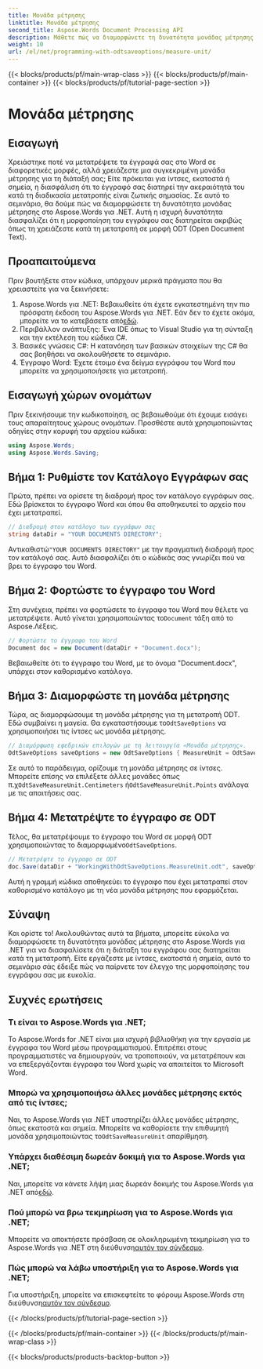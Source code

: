 ```yaml
---
title: Μονάδα μέτρησης
linktitle: Μονάδα μέτρησης
second_title: Aspose.Words Document Processing API
description: Μάθετε πώς να διαμορφώνετε τη δυνατότητα μονάδας μέτρησης στο Aspose.Words για .NET για διατήρηση της μορφοποίησης εγγράφου κατά τη μετατροπή ODT.
weight: 10
url: /el/net/programming-with-odtsaveoptions/measure-unit/
---
```


{{< blocks/products/pf/main-wrap-class >}}
{{< blocks/products/pf/main-container >}}
{{< blocks/products/pf/tutorial-page-section >}}

# Μονάδα μέτρησης

## Εισαγωγή

Χρειάστηκε ποτέ να μετατρέψετε τα έγγραφά σας στο Word σε διαφορετικές μορφές, αλλά χρειάζεστε μια συγκεκριμένη μονάδα μέτρησης για τη διάταξή σας; Είτε πρόκειται για ίντσες, εκατοστά ή σημεία, η διασφάλιση ότι το έγγραφό σας διατηρεί την ακεραιότητά του κατά τη διαδικασία μετατροπής είναι ζωτικής σημασίας. Σε αυτό το σεμινάριο, θα δούμε πώς να διαμορφώσετε τη δυνατότητα μονάδας μέτρησης στο Aspose.Words για .NET. Αυτή η ισχυρή δυνατότητα διασφαλίζει ότι η μορφοποίηση του εγγράφου σας διατηρείται ακριβώς όπως τη χρειάζεστε κατά τη μετατροπή σε μορφή ODT (Open Document Text).

## Προαπαιτούμενα

Πριν βουτήξετε στον κώδικα, υπάρχουν μερικά πράγματα που θα χρειαστείτε για να ξεκινήσετε:

1. Aspose.Words για .NET: Βεβαιωθείτε ότι έχετε εγκατεστημένη την πιο πρόσφατη έκδοση του Aspose.Words για .NET. Εάν δεν το έχετε ακόμα, μπορείτε να το κατεβάσετε από[εδώ](https://releases.aspose.com/words/net/).
2. Περιβάλλον ανάπτυξης: Ένα IDE όπως το Visual Studio για τη σύνταξη και την εκτέλεση του κώδικα C#.
3. Βασικές γνώσεις C#: Η κατανόηση των βασικών στοιχείων της C# θα σας βοηθήσει να ακολουθήσετε το σεμινάριο.
4. Έγγραφο Word: Έχετε έτοιμο ένα δείγμα εγγράφου του Word που μπορείτε να χρησιμοποιήσετε για μετατροπή.

## Εισαγωγή χώρων ονομάτων

Πριν ξεκινήσουμε την κωδικοποίηση, ας βεβαιωθούμε ότι έχουμε εισάγει τους απαραίτητους χώρους ονομάτων. Προσθέστε αυτά χρησιμοποιώντας οδηγίες στην κορυφή του αρχείου κώδικα:

```csharp
using Aspose.Words;
using Aspose.Words.Saving;
```

## Βήμα 1: Ρυθμίστε τον Κατάλογο Εγγράφων σας

Πρώτα, πρέπει να ορίσετε τη διαδρομή προς τον κατάλογο εγγράφων σας. Εδώ βρίσκεται το έγγραφο Word και όπου θα αποθηκευτεί το αρχείο που έχει μετατραπεί.

```csharp
// Διαδρομή στον κατάλογο των εγγράφων σας
string dataDir = "YOUR DOCUMENTS DIRECTORY";
```

 Αντικαθιστώ`"YOUR DOCUMENTS DIRECTORY"` με την πραγματική διαδρομή προς τον κατάλογό σας. Αυτό διασφαλίζει ότι ο κώδικάς σας γνωρίζει πού να βρει το έγγραφο του Word.

## Βήμα 2: Φορτώστε το έγγραφο του Word

 Στη συνέχεια, πρέπει να φορτώσετε το έγγραφο του Word που θέλετε να μετατρέψετε. Αυτό γίνεται χρησιμοποιώντας το`Document` τάξη από το Aspose.Λέξεις.

```csharp
// Φορτώστε το έγγραφο του Word
Document doc = new Document(dataDir + "Document.docx");
```

Βεβαιωθείτε ότι το έγγραφο του Word, με το όνομα "Document.docx", υπάρχει στον καθορισμένο κατάλογο.

## Βήμα 3: Διαμορφώστε τη μονάδα μέτρησης

 Τώρα, ας διαμορφώσουμε τη μονάδα μέτρησης για τη μετατροπή ODT. Εδώ συμβαίνει η μαγεία. Θα εγκαταστήσουμε το`OdtSaveOptions` να χρησιμοποιήσει τις ίντσες ως μονάδα μέτρησης.

```csharp
// Διαμόρφωση εφεδρικών επιλογών με τη λειτουργία «Μονάδα μέτρησης».
OdtSaveOptions saveOptions = new OdtSaveOptions { MeasureUnit = OdtSaveMeasureUnit.Inches };
```

 Σε αυτό το παράδειγμα, ορίζουμε τη μονάδα μέτρησης σε ίντσες. Μπορείτε επίσης να επιλέξετε άλλες μονάδες όπως π.χ`OdtSaveMeasureUnit.Centimeters` ή`OdtSaveMeasureUnit.Points` ανάλογα με τις απαιτήσεις σας.

## Βήμα 4: Μετατρέψτε το έγγραφο σε ODT

 Τέλος, θα μετατρέψουμε το έγγραφο του Word σε μορφή ODT χρησιμοποιώντας το διαμορφωμένο`OdtSaveOptions`.

```csharp
// Μετατρέψτε το έγγραφο σε ODT
doc.Save(dataDir + "WorkingWithOdtSaveOptions.MeasureUnit.odt", saveOptions);
```

Αυτή η γραμμή κώδικα αποθηκεύει το έγγραφο που έχει μετατραπεί στον καθορισμένο κατάλογο με τη νέα μονάδα μέτρησης που εφαρμόζεται.

## Σύναψη

Και ορίστε το! Ακολουθώντας αυτά τα βήματα, μπορείτε εύκολα να διαμορφώσετε τη δυνατότητα μονάδας μέτρησης στο Aspose.Words για .NET για να διασφαλίσετε ότι η διάταξη του εγγράφου σας διατηρείται κατά τη μετατροπή. Είτε εργάζεστε με ίντσες, εκατοστά ή σημεία, αυτό το σεμινάριο σάς έδειξε πώς να παίρνετε τον έλεγχο της μορφοποίησης του εγγράφου σας με ευκολία.

## Συχνές ερωτήσεις

### Τι είναι το Aspose.Words για .NET;
Το Aspose.Words for .NET είναι μια ισχυρή βιβλιοθήκη για την εργασία με έγγραφα του Word μέσω προγραμματισμού. Επιτρέπει στους προγραμματιστές να δημιουργούν, να τροποποιούν, να μετατρέπουν και να επεξεργάζονται έγγραφα του Word χωρίς να απαιτείται το Microsoft Word.

### Μπορώ να χρησιμοποιήσω άλλες μονάδες μέτρησης εκτός από τις ίντσες;
 Ναι, το Aspose.Words για .NET υποστηρίζει άλλες μονάδες μέτρησης, όπως εκατοστά και σημεία. Μπορείτε να καθορίσετε την επιθυμητή μονάδα χρησιμοποιώντας το`OdtSaveMeasureUnit` απαρίθμηση.

### Υπάρχει διαθέσιμη δωρεάν δοκιμή για το Aspose.Words για .NET;
 Ναι, μπορείτε να κάνετε λήψη μιας δωρεάν δοκιμής του Aspose.Words για .NET από[εδώ](https://releases.aspose.com/).

### Πού μπορώ να βρω τεκμηρίωση για το Aspose.Words για .NET;
 Μπορείτε να αποκτήσετε πρόσβαση σε ολοκληρωμένη τεκμηρίωση για το Aspose.Words για .NET στη διεύθυνση[αυτόν τον σύνδεσμο](https://reference.aspose.com/words/net/).

### Πώς μπορώ να λάβω υποστήριξη για το Aspose.Words για .NET;
 Για υποστήριξη, μπορείτε να επισκεφτείτε το φόρουμ Aspose.Words στη διεύθυνση[αυτόν τον σύνδεσμο](https://forum.aspose.com/c/words/8).

{{< /blocks/products/pf/tutorial-page-section >}}

{{< /blocks/products/pf/main-container >}}
{{< /blocks/products/pf/main-wrap-class >}}

{{< blocks/products/products-backtop-button >}}
